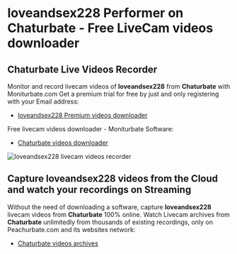 # loveandsex228 Performer on Chaturbate - Free LiveCam videos downloader

## Chaturbate Live Videos Recorder

Monitor and record livecam videos of **loveandsex228** from **Chaturbate** with Moniturbate.com
Get a premium trial for free by just and only registering with your Email address:
* [loveandsex228 Premium videos downloader](https://moniturbate.com/request-demo-licence-key.html)

Free livecam videos downloader - Moniturbate Software:
* [Chaturbate videos downloader](https://moniturbate.com/moniturbate-download-software.html)

![loveandsex228 livecam videos recorder](https://peachurnet.com/templates/moniturbate-software.png)


## Capture loveandsex228 videos from the Cloud and watch your recordings on Streaming

Without the need of downloading a software, capture **loveandsex228** livecam videos from **Chaturbate** 100% online.
Watch Livecam archives from **Chaturbate** unlimitedly from thousands of existing recordings, only on Peachurbate.com and its websites network:
* [Chaturbate videos archives](https://peachurnet.com/)